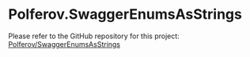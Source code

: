 # Polferov.SwaggerEnumsAsStrings

Please refer to the GitHub repository for this project: [Polferov/SwaggerEnumsAsStrings](https://github.com/polferov/Polferov.SwaggerEnumsAsStrings)